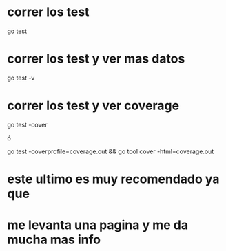 # correr los test
go test

# correr los test y ver mas datos
go test -v

# correr los test y ver coverage
go test -cover

ó

go test -coverprofile=coverage.out && go tool cover -html=coverage.out

# este ultimo es muy recomendado ya que
# me levanta una pagina y me da mucha mas info